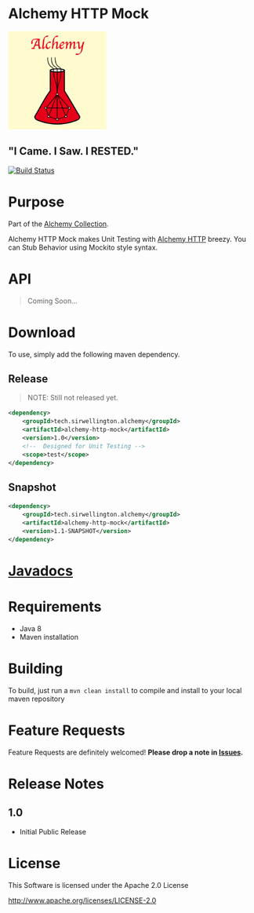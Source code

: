 Alchemy HTTP Mock
==============================================
[<img src="https://raw.githubusercontent.com/SirWellington/alchemy/develop/Graphics/Logo/Alchemy-Logo-v7-name.png" width="200">](https://github.com/SirWellington/alchemy)

## "I Came. I Saw. I RESTED."

[![Build Status](http://jenkins.redroma.tech/job/Alchemy%20HTTP%20Mock/badge/icon)](http://jenkins.redroma.tech/job/Alchemy%20HTTP%20Mock/)

# Purpose
Part of the [Alchemy Collection](https://github.com/SirWellington/alchemy).

Alchemy HTTP Mock makes Unit Testing with [Alchemy HTTP](https://github.com/SirWellington/alchemy-http) breezy.
You can Stub Behavior using Mockito style syntax.

# API
> Coming Soon...

# Download

To use, simply add the following maven dependency.

## Release
> NOTE: Still not released yet.
```xml
<dependency>
	<groupId>tech.sirwellington.alchemy</groupId>
	<artifactId>alchemy-http-mock</artifactId>
    <version>1.0</version>
    <!--  Designed for Unit Testing -->
    <scope>test</scope>
</dependency>
```
## Snapshot

```xml
<dependency>
	<groupId>tech.sirwellington.alchemy</groupId>
	<artifactId>alchemy-http-mock</artifactId>
	<version>1.1-SNAPSHOT</version>
</dependency>
```
# [Javadocs](http://www.javadoc.io/doc/tech.sirwellington.alchemy/alchemy-http-mock/)


# Requirements

+ Java 8
+ Maven installation

# Building
To build, just run a `mvn clean install` to compile and install to your local maven repository


# Feature Requests
Feature Requests are definitely welcomed! **Please drop a note in [Issues](https://github.com/SirWellington/alchemy-http-mock/issues).**

# Release Notes

## 1.0
+ Initial Public Release

# License

This Software is licensed under the Apache 2.0 License

http://www.apache.org/licenses/LICENSE-2.0
